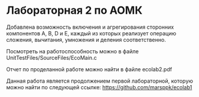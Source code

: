 # Лабораторная 2 по АОМК
Добавлена возможность включения и агрегирования сторонних компонентов A, B, D и E, каждый из которых реализует операцию сложения, вычитания, умножения и деления соответственно.

Посмотреть на работоспособность можно в файле UnitTestFiles/SourceFiles/EcoMain.c

Отчет по проделанной работе можно найти в файле ecolab2.pdf

Данная работа является продолжением первой лабораторной, которую можно найти по следующей ссылке: https://github.com/marsppk/ecolab1
